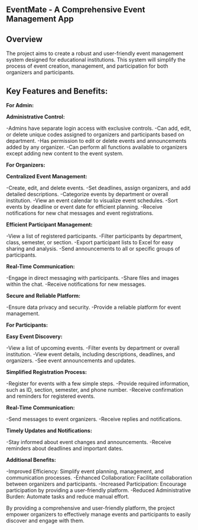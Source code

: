 ## EventMate - A Comprehensive Event Management App

## Overview
The project aims to create a robust and user-friendly event management system designed for educational institutions. This system will simplify the process of event creation, management, and participation for both organizers and participants.

## Key Features and Benefits:

**For Admin:**

**Administrative Control:**

-Admins have separate login access with exclusive controls.
-Can add, edit, or delete unique codes assigned to organizers and participants based on department.
-Has permission to edit or delete events and announcements added by any organizer.
-Can perform all functions available to organizers except adding new content to the event system.

**For Organizers:**

**Centralized Event Management:**

-Create, edit, and delete events.
-Set deadlines, assign organizers, and add detailed descriptions.
-Categorize events by department or overall institution.
-View an event calendar to visualize event schedules.
-Sort events by deadline or event date for efficient planning.
-Receive notifications for new chat messages and event registrations.

**Efficient Participant Management:**

-View a list of registered participants.
-Filter participants by department, class, semester, or section.
-Export participant lists to Excel for easy sharing and analysis.
-Send announcements to all or specific groups of participants.

**Real-Time Communication:**

-Engage in direct messaging with participants.
-Share files and images within the chat.
-Receive notifications for new messages.

**Secure and Reliable Platform:**

-Ensure data privacy and security.
-Provide a reliable platform for event management.

**For Participants:**

**Easy Event Discovery:**

-View a list of upcoming events.
-Filter events by department or overall institution.
-View event details, including descriptions, deadlines, and organizers.
-See event announcements and updates.

**Simplified Registration Process:**

-Register for events with a few simple steps.
-Provide required information, such as ID, section, semester, and phone number.
-Receive confirmation and reminders for registered events.

**Real-Time Communication:**

-Send messages to event organizers.
-Receive replies and notifications.

**Timely Updates and Notifications:**

-Stay informed about event changes and announcements.
-Receive reminders about deadlines and important dates.

**Additional Benefits:**

-Improved Efficiency: Simplify event planning, management, and communication processes.
-Enhanced Collaboration: Facilitate collaboration between organizers and participants.
-Increased Participation: Encourage participation by providing a user-friendly platform.
-Reduced Administrative Burden: Automate tasks and reduce manual effort.

By providing a comprehensive and user-friendly platform, the project empower organizers to effectively manage events and participants to easily discover and engage with them.
